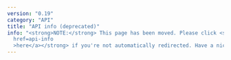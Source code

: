 ```yaml
---
version: "0.19"
category: "API"
title: "API info (deprecated)"
info: "<strong>NOTE:</strong> This page has been moved. Please click <strong><a
  href=api-info
  >here</a></strong> if you're not automatically redirected. Have a nice day!"
---
```


<meta http-equiv="refresh" content="1;url=api-info">
